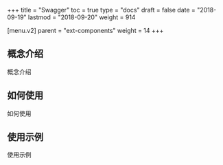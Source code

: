 +++
title = "Swagger"
toc = true
type = "docs"
draft = false
date = "2018-09-19"
lastmod = "2018-09-20"
weight = 914

[menu.v2]
  parent = "ext-components"
  weight = 14
+++

## 概念介绍

概念介绍

## 如何使用

如何使用

## 使用示例

使用示例
